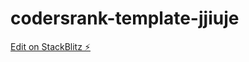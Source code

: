# codersrank-template-jjiuje

[Edit on StackBlitz ⚡️](https://stackblitz.com/edit/codersrank-template-jjiuje)